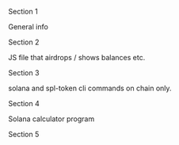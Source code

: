 Section 1

General info

Section 2

JS file that airdrops / shows balances etc.

Section 3

solana and spl-token cli commands on chain only.

Section 4

Solana calculator program

Section 5
